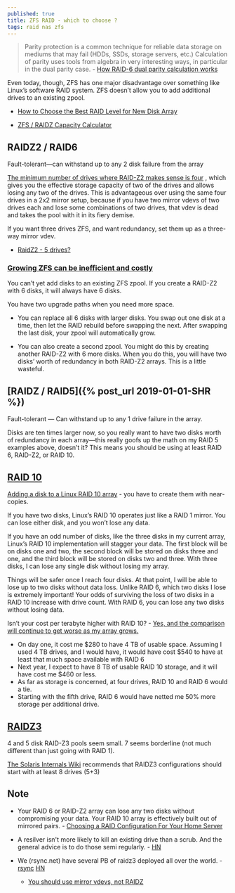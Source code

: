```yaml
---
published: true
title: ZFS RAID - which to choose ?
tags: raid nas zfs
---
```

> Parity protection is a common technique for reliable data storage on mediums that may fail (HDDs, SSDs, storage servers, etc.) Calculation of parity uses tools from algebra in very interesting ways, in particular in the dual parity case. - [How RAID-6 dual parity calculation works](http://igoro.com/archive/how-raid-6-dual-parity-calculation-works/)

Even today, though, ZFS has one major disadvantage over something like Linux’s software RAID system. ZFS doesn’t allow you to add additional drives to an existing zpool.

- [How to Choose the Best RAID Level for New Disk Array](https://www.stellarinfo.com/blog/how-to-choose-the-best-raid-level-for-new-disk-array/)

- [ZFS / RAIDZ Capacity Calculator](https://wintelguy.com/zfs-calc.pl)

## RAIDZ2 / RAID6

Fault-tolerant—can withstand up to any 2 disk failure from the array

[The minimum number of drives where RAID-Z2 makes sense is four](https://superuser.com/questions/1055145/how-many-drives-do-i-need-for-zfs-raid-z2/1058545#1058545)
, which gives you the effective storage capacity of two of the drives and allows losing any two of the drives. This is advantageous over using the same four drives in a 2x2 mirror setup, because if you have two mirror vdevs of two drives each and lose some combinations of two drives, that vdev is dead and takes the pool with it in its fiery demise.

If you want three drives ZFS, and want redundancy, set them up as a three-way mirror vdev.

- [RaidZ2 - 5 drives?](https://www.reddit.com/r/freenas/comments/bxozry/raidz2_5_drives/)

### [Growing ZFS can be inefficient and costly](https://butterwhat.com/2019/12/17/pats-nas-building-tips-and-rules-of-thumb.html#growing-zfs-can-be-inefficient-and-costly)

You can’t yet add disks to an existing ZFS zpool. If you create a RAID-Z2 with 6 disks, it will always have 6 disks.

You have two upgrade paths when you need more space. 
- You can replace all 6 disks with larger disks. You swap out one disk at a time, then let the RAID rebuild before swapping the next. After swapping the last disk, your zpool will automatically grow.

- You can also create a second zpool. You might do this by creating another RAID-Z2 with 6 more disks. When you do this, you will have two disks’ worth of redundancy in both RAID-Z2 arrays. This is a little wasteful.

## [RAIDZ / RAID5]({% post_url 2019-01-01-SHR %})

Fault-tolerant — Can withstand up to any 1 drive failure in the array.

Disks are ten times larger now, so you really want to have two disks worth of redundancy in each array—this really goofs up the math on my RAID 5 examples above, doesn’t it? This means you should be using at least RAID 6, RAID-Z2, or RAID 10.

## [RAID 10](https://blog.patshead.com/2019/04/building-a-nas-buy-lots-of-drive-or-just-what-you-need.html)

[Adding a disk to a Linux RAID 10 array](https://blog.patshead.com/2018/08/adding-another-disk-to-the-raid-10-on-my-kvm-server.html) - you have to create them with near-copies.

If you have two disks, Linux’s RAID 10 operates just like a RAID 1 mirror. You can lose either disk, and you won’t lose any data.

If you have an odd number of disks, like the three disks in my current array, Linux’s RAID 10 implementation will stagger your data. The first block will be on disks one and two, the second block will be stored on disks three and one, and the third block will be stored on disks two and three. With three disks, I can lose any single disk without losing my array.

Things will be safer once I reach four disks. At that point, I will be able to lose up to two disks without data loss. Unlike RAID 6, which two disks I lose is extremely important! Your odds of surviving the loss of two disks in a RAID 10 increase with drive count. With RAID 6, you can lose any two disks without losing data.

Isn’t your cost per terabyte higher with RAID 10? - [Yes, and the comparison will continue to get worse as my array grows.](https://blog.patshead.com/2019/04/building-a-nas-buy-lots-of-drive-or-just-what-you-need.html)
- On day one, it cost me $280 to have 4 TB of usable space. Assuming I used 4 TB drives, and I would have, it would have cost $540 to have at least that much space available with RAID 6
- Next year, I expect to have 8 TB of usable RAID 10 storage, and it will have cost me $460 or less.
- As far as storage is concerned, at four drives, RAID 10 and RAID 6 would a tie. 
- Starting with the fifth drive, RAID 6 would have netted me 50% more storage per additional drive.

## [RAIDZ3](https://hardforum.com/threads/zfs-raid-z3-raidz3-recommended-drive-configuration.1621123/#post-1037485294)

4 and 5 disk RAID-Z3 pools seem small. 7 seems borderline (not much different than just going with RAID 1).

[The Solaris Internals Wiki](www.solarisinternals.com/wiki/index.php/ZFS_Best_Practices_Guide#RAIDZ_Configuration_Requirements_and_Recommendations) recommends that RAIDZ3 configurations should start with at least 8 drives (5+3)


## Note
- Your RAID 6 or RAID-Z2 array can lose any two disks without compromising your data. Your RAID 10 array is effectively built out of mirrored pairs. - [Choosing a RAID Configuration For Your Home Server](https://butterwhat.com/2019/05/23/choosing-a-raid-configuration-for-your-home-server.html)

- A resilver isn't more likely to kill an existing drive than a scrub. And the general advice is to do those semi regularly. - [HN](https://news.ycombinator.com/item?id=25360672)

- We (rsync.net) have several PB of raidz3 deployed all over the world. - [rsync](https://news.ycombinator.com/item?id=25360013) [HN](https://news.ycombinator.com/item?id=25358268) 
	- [You should use mirror vdevs, not RAIDZ](https://jrs-s.net/2015/02/06/zfs-you-should-use-mirror-vdevs-not-raidz/)
